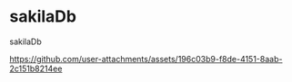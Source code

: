 # sakilaDb
sakilaDb


https://github.com/user-attachments/assets/196c03b9-f8de-4151-8aab-2c151b8214ee

